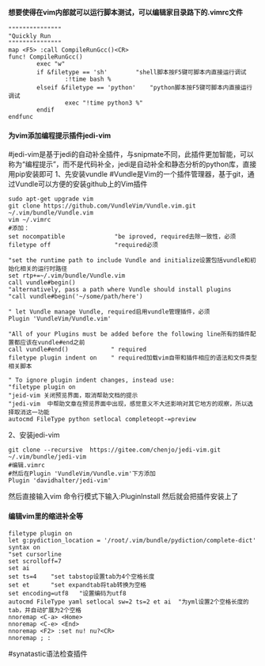 #### 想要使得在vim内部就可以运行脚本测试，可以编辑家目录路下的.vimrc文件
```shell
"""""""""""""""
"Quickly Run
"""""""""""""""
map <F5> :call CompileRunGcc()<CR>
func! CompileRunGcc()
        exec "w"
        if &filetype == 'sh'		"shell脚本按F5键可脚本内直接运行调试
                :!time bash %
        elseif &filetype == 'python'	"python脚本按F5键可脚本内直接运行调试
                exec "!time python3 %"
        endif
endfunc
```

#### 为vim添加编程提示插件jedi-vim
#jedi-vim是基于jedi的自动补全插件，与snipmate不同，此插件更加智能，可以称为“编程提示”，而不是代码补全，jedi是自动补全和静态分析的python库，直接用pip安装即可
1、先安装vundle
#Vundle是Vim的一个插件管理器，基于git，通过Vundle可以方便的安装github上的Vim插件

```shell
sudo apt-get upgrade vim 
git clone https://github.com/VundleVim/Vundle.vim.git ~/.vim/bundle/Vundle.vim
vim ~/.vimrc
#添加：
set nocompatible              "be iproved, required去除一致性，必须
filetype off                  "required必须

"set the runtime path to include Vundle and initialize设置包括vundle和初始化相关的运行时路径
set rtp+=~/.vim/bundle/Vundle.vim
call vundle#begin()
"alternatively, pass a path where Vundle should install plugins
"call vundle#begin('~/some/path/here')

" let Vundle manage Vundle, required启用vundle管理插件，必须
Plugin 'VundleVim/Vundle.vim'

"All of your Plugins must be added before the following line所有的插件配置都应该在vundle#end之前
call vundle#end()            " required
filetype plugin indent on    " required加载vim自带和插件相应的语法和文件类型相关脚本

" To ignore plugin indent changes, instead use:
"filetype plugin on
"jeid-vim 关闭预览界面，取消帮助文档的提示
"jedi-vim  中帮助文章在预览界面中出现，感觉意义不大还影响对其它地方的观察，所以选择取消这一功能
autocmd FileType python setlocal completeopt-=preview
```

2、安装jedi-vim

```shell
git clone --recursive  https://gitee.com/chenjo/jedi-vim.git   ~/.vim/bundle/jedi-vim
#编辑.vimrc
#然后在Plugin 'VundleVim/Vundle.vim'下方添加
Plugin 'davidhalter/jedi-vim'
```

然后直接输入vim
命令行模式下输入:PluginInstall
然后就会把插件安装上了

#### 编辑vim里的缩进补全等
```shell
filetype plugin on
let g:pydiction_location = '/root/.vim/bundle/pydiction/complete-dict'
syntax on
"set cursorline
set scrolloff=7
set ai
set ts=4	"set tabstop设置tab为4个空格长度
set et		"set expandtab将tab转换为空格
set encoding=utf8	"设置编码为utf8
autocmd FileType yaml setlocal sw=2 ts=2 et ai	"为yml设置2个空格长度的tab，并自动扩展为2个空格
nnoremap <C-a> <Home>
nnoremap <C-e> <End>
nnoremap <F2> :set nu! nu?<CR>
nnoremap ; :
```

#synatastic语法检查插件



